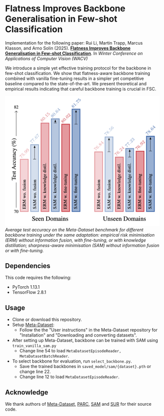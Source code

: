 # Flatness Improves Backbone Generalisation in Few-shot Classification

Implementation for the following paper:
Rui Li, Martin Trapp, Marcus Klasson, and Arno Solin (2025). **[Flatness Improves Backbone Generalisation in Few-shot Classification](https://arxiv.org/pdf/2404.07696)**. In *Winter Conference on Applications of Computer Vision (WACV)*

We introduce a simple yet effective training protocol for the backbone in few-shot classification. We show that flatness-aware backbone training combined with vanilla fine-tuning results in a simpler yet competitive baseline compared to the state-of-the-art. We present theoretical and empirical results indicating that careful backbone training is crucial in FSC.

![bar plot](bar_plot.png)
*Average test accuracy on the Meta-Dataset benchmark for different backbone training under the same adaptation: empirical risk minimisation (ERM) without information fusion, with fine-tuning, or with knowledge distillation; sharpness-aware minimisation (SAM) without information fusion or with fine-tuning.*

## Dependencies
This code requires the following:
* PyTorch 1.13.1
* TensorFlow 2.8.1

## Usage
- Clone or download this repository.
- Setup [Meta-Dataset](https://github.com/google-research/meta-dataset):
    * Follow the the "User instructions" in the Meta-Dataset repository for "Installation" and "Downloading and converting datasets". 
- After setting up Meta-Dataset, backbone can be trained with SAM using `train_vanilla_sam.py`
    * Change line 54 to load `MetaDatasetEpisodeReader, MetaDatasetBatchReader`.
- To select backbone for evaluation, run `select_backbone.py`.
    * Save the trained backbones in `saved_model/sam/{dataset}.pth` or change line 22.
    * Change line 12 to load `MetaDatasetEpisodeReader`.

## Acknowledge

We thank authors of [Meta-Dataset](https://github.com/google-research/meta-dataset), [PARC](https://github.com/dbolya/parc), [SAM](https://github.com/davda54/sam) and [SUR](https://github.com/dvornikita/SUR) for their source code.